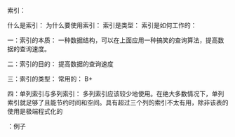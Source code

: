 索引：

什么是索引：
为什么要使用索引：
索引是类型：
索引是如何工作的：

一：索引的本质：
  一种数据结构，可以在上面应用一种搞笑的查询算法，提高数据的查询速度。

二：索引的目的：
  提高数据的查询速度

三：索引的类型：
  常用的： B+

四：单列索引与多列索引：
多列索引应该较少地使用。在绝大多数情况下，单列索引就足够了且能节约时间和空间。具有超过三个列的索引不太有用，除非该表的使用是极端程式化的

：例子